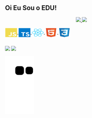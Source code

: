 ## Oi Eu Sou o EDU!
<div align="center">
  <a href="https://github.com/EduTsBarros">
  <img height="180em" src="https://github-readme-stats.vercel.app/api?username=EduTsBarros&show_icons=true&theme=radical&include_all_commits=true&count_private=true"/>
  <img height="180em" src="https://github-readme-stats.vercel.app/api/top-langs/?username=EduTsBarros&layout=compact&langs_count=7&theme=cobalt"/>
</div>
<div style="display: inline_block"><br>
  <img align="center" alt="EduTsBarros-Js" height="30" width="40" src="https://raw.githubusercontent.com/devicons/devicon/master/icons/javascript/javascript-plain.svg">
  <img align="center" alt="EduTsBarros-Ts" height="30" width="40" src="https://raw.githubusercontent.com/devicons/devicon/master/icons/typescript/typescript-plain.svg">
  <img align="center" alt="EduTsBarros-React" height="30" width="40" src="https://raw.githubusercontent.com/devicons/devicon/master/icons/react/react-original.svg">
  <img align="center" alt="EduTsBarros-HTML" height="30" width="40" src="https://raw.githubusercontent.com/devicons/devicon/master/icons/html5/html5-original.svg">
  <img align="center" alt="EduTsBarros-CSS" height="30" width="40" src="https://raw.githubusercontent.com/devicons/devicon/master/icons/css3/css3-original.svg">

 
</div>
  
  ##
 
<div> 
  <a href = "mailto:EduTsBarros@gmail.com"><img src="https://img.shields.io/badge/-Gmail-%23333?style=for-the-badge&logo=gmail&logoColor=white" target="_blank"></a>
  <a href="https://www.linkedin.com/in/eduardo-telmo-da-silva-barros-7a8065191/" target="_blank"><img src="https://img.shields.io/badge/-LinkedIn-%230077B5?style=for-the-badge&logo=linkedin&logoColor=white" target="_blank"></a> 
 
  ![Snake animation](https://github.com/EduTsBarros/EduTsBarros/blob/output/github-contribution-grid-snake.svg)
 
</div>
